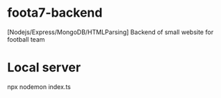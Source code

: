 # foota7-backend
[Nodejs/Express/MongoDB/HTMLParsing] Backend of small website for football team

# Local server
npx nodemon index.ts
